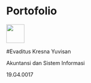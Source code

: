 # Portofolio
<image src="assets/PicsArt_05-08-04.02.28.png" width="48" height="50">

#Evaditus Kresna Yuvisan 

Akuntansi dan Sistem Informasi

19.G4.0017
